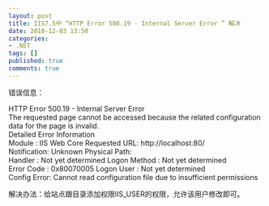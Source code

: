 ```yaml
---
layout: post
title: IIS7.5中 “HTTP Error 500.19 - Internal Server Error ” 解决
date: 2010-12-03 13:50
categories:
- .NET
tags: []
published: true
comments: true
---
```

<p><p>错误信息： <p>HTTP Error 500.19 - Internal Server Error <br />The requested page cannot be accessed because the related configuration data for the page is invalid. <br />Detailed Error Information <br />Module : IIS Web Core Requested URL: http://localhost:80/ <br />Notification: Unknown Physical Path: <br />Handler : Not yet determined Logon Method : Not yet determined <br />Error Code : 0x80070005 Logon User : Not yet determined <br />Config Error: Cannot read configuration file due to insufficient permissions <p>解决办法：给站点跟目录添加权限IIS_USER的权限，允许该用户修改即可。</p></p></p></p>
